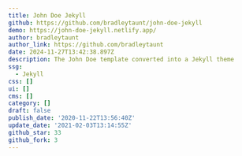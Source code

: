 ```yaml
---
title: John Doe Jekyll
github: https://github.com/bradleytaunt/john-doe-jekyll
demo: https://john-doe-jekyll.netlify.app/
author: bradleytaunt
author_link: https://github.com/bradleytaunt
date: 2024-11-27T13:42:38.897Z
description: The John Doe template converted into a Jekyll theme
ssg:
  - Jekyll
css: []
ui: []
cms: []
category: []
draft: false
publish_date: '2020-11-22T13:56:40Z'
update_date: '2021-02-03T13:14:55Z'
github_star: 33
github_fork: 3
---
```

